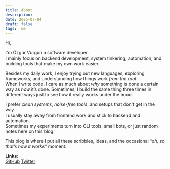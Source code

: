 ```yaml
---
title: About
description:
date: 2025-07-04
draft: false
tags:  me
---
```



Hi,

I'm Özgür Vurgun a software developer.  
I mainly focus on backend development, system tinkering, automation, and building tools that make my own work easier.

Besides my daily work, I enjoy trying out new languages, exploring frameworks, and understanding how things work *from the root*.  
When I write code, I care as much about *why* something is done a certain way as *how* it’s done. Sometimes, I build the same thing three times in different ways just to see how it really works under the hood.

I prefer *clean systems*, *noise-free tools*, and setups that don't get in the way.  
I usually stay away from frontend work and stick to backend and automation.  
Sometimes my experiments turn into CLI tools, small bots, or just random notes here on this blog.

This blog is where I put all these scribbles, ideas, and the occasional *“oh, so that’s how it works”* moment.

**Links:**  
[GitHub](https://github.com/ozgurvurgun) [Twitter](https://twitter.com/ozgurvrgn)


